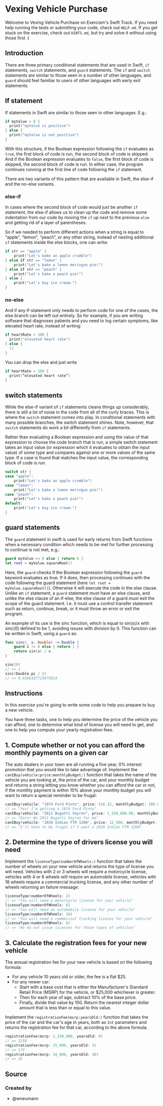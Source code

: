 # Vexing Vehicle Purchase

Welcome to Vexing Vehicle Purchase on Exercism's Swift Track.
If you need help running the tests or submitting your code, check out `HELP.md`.
If you get stuck on the exercise, check out `HINTS.md`, but try and solve it without using those first :)

## Introduction

There are three primary conditional statements that are used in Swift, `if` statements, `switch` statements, and `guard` statements. The `if` and `switch` statements are similar to those seen in a number of other languages, and `guard` should feel familiar to users of other languages with early exit statements.

## If statement

If statements in Swift are similar to those seen in other languages. E.g.:

```swift
if myValue > 0 {
  print("myValue is positive")
} else {
  print("myValue is not positive")
}
```

With this structure, if the Boolean expression following the `if` evaluates as `true`, the first block of code is run, the second block of code is skipped. And if the Boolean expression evaluates to `false`, the first block of code is skipped, the second block of code is run. In either case, the program continues running at the first line of code following the `if` statement.

There are two variants of this pattern that are available in Swift, the else-if and the no-else variants.

### else-if

In cases where the second block of code would just be another `if` statement, the else-if allows us to clean up the code and remove some indentation from our code by moving the `if` up next to the previous `else` and getting rid of a layer of parentheses.

So if we needed to perform different actions when a string is equal to “apple”, “lemon”, “peach”, or any other string, instead of nesting additional `if` statements inside the else blocks, one can write:

```swift
if str == "apple" {
    print("Let's bake an apple crumble")
} else if str == "lemon" {
    print("Let's bake a lemon meringue pie!")
} else if str == "peach" {
    print("Let's bake a peach pie!")
} else {
    print("Let's buy ice cream.")
}
```

### no-else

And if any if-statement only needs to perform code for one of the cases, the else branch can be left out entirely. So for example, if you are writing software that diagnoses patients and you need to log certain symptoms, like elevated heart rate, instead of writing:

```swift
if heartRate > 100 {
  print("elevated heart rate")
} else {
  ()
}
```

You can drop the else and just write

```swift
if heartRate > 100 {
  print(“elevated heart rate”)
}
```

## switch statements

While the else-if variant of `if` statements cleans things up considerably, there is still a lot of noise in the code from all of the curly braces. This is where the `switch` statement comes into play. In conditional statements with many possible branches, the switch statement shines. Note, however, that `switch` statements do work a bit differently from `if` statements.

Rather than evaluating a Boolean expression and using the value of that expression to choose the code branch that is run, a simple switch statement takes an input value (or expression which it evaluates to obtain the input value) of some type and compares against one or more values of the same type. If a case is found that matches the input value, the corresponding block of code is run.

```swift
switch str {
case "apple":
    print("Let's bake an apple crumble")
case "lemon":
    print("Let's bake a lemon meringue pie!")
case "peach":
    print("Let's bake a peach pie!")
default:
    print("Let's buy ice cream.")
}
```

## guard statements

The `guard` statement in swift is used for early returns from Swift functions when a necessary condition which needs to be met for further processing to continue is not met, e.g.:

```swift
guard myValue >= 0 else { return 0 }
let root = myValue.squareRoot()
```

Here, the `guard` checks if the Boolean expression following the `guard` keyword evaluates as true. If it does, then processing continues with the code following the guard statement (here `let root = myValue.squareRoot()`). Otherwise it will execute the code in the else clause. Unlike an `if` statement, a `guard` statement _must_ have an else clause, and unlike the else clause of an if-else, the else clause of a guard _must_ exit the scope of the guard statement. I.e. it must use a control transfer statement such as return, continue, break, or it must throw an error or exit the program.

An example of its use is the sinc function, which is equal to sin(x)/x with sinc(0) defined to be 1, avoiding issues with division by 0. This function can be written in Swift, using a `guard` as:

```swift
func sinc(_ x: Double) -> Double {
    guard x != 0 else { return 1 }
    return sin(x) / x
}

sinc(0)
// => 1
sinc(Double.pi / 2)
// => 0.6366197723675814
```

## Instructions

In this exercise you're going to write some code to help you prepare to buy a new vehicle.

You have three tasks, one to help you determine the price of the vehicle you can afford, one to determine what kind of license you will need to get, and one to help you compute your yearly registration fees.

## 1. Compute whether or not you can afford the monthly payments on a given car

The auto dealers in your town are all running a five year, 0% interest promotion that you would like to take advantage of. Implement the `canIBuy(vehicle:price:monthlyBudget:)` function that takes the name of the vehicle you are looking at, the price of the car, and your monthly budget and returns a string letting you know whether you can afford the car or not, if the monthly payment is within 10% above your monthly budget you will want to return a special reminder to be frugal:

```swift
canIBuy(vehicle: "1974 Ford Pinto", price: 516.32, monthlyBudget: 100.00)
// => "Yes! I'm getting a 1974 Ford Pinto"
canIBuy(vehicle: "2011 Bugatti Veyron", price: 2_250_880.00, monthlyBudget: 10000.00)
// => "Darn! No 2011 Bugatti Veyron for me"
canIBuy(vehicle: "2020 Indian FTR 1200", price: 12_500, monthlyBudget: 200)
// => "I'll have to be frugal if I want a 2020 Indian FTR 1200"
```

## 2. Determine the type of drivers license you will need

Implement the `licenseType(numberOfWheels:)` function that takes the number of wheels on your new vehicle and returns the type of license you will need. Vehicles with 2 or 3 wheels will require a motorcycle license, vehicles with 4 or 6 wheels will require an automobile license, vehicles with 18 wheels require a commercial trucking license, and any other number of wheels returning an failure message:

```swift
licenseType(numberOfWheels: 2)
// => "You will need a motorcycle license for your vehicle"
licenseType(numberOfWheels: 6)
// => "You will need an automobile license for your vehicle"
licenseType(numberOfWheels: 18)
// => "You will need a commercial trucking license for your vehicle"
licenseType(numberOfWheels: 0)
// => "We do not issue licenses for those types of vehicles"
```

## 3. Calculate the registration fees for your new vehicle

The annual registration fee for your new vehicle is based on the following formula:

- For any vehicle 10 years old or older, the fee is a flat \$25.
- For any newer car:
  - Start with a base cost that is either the Manufacturer's Standard Retail Price (MSRP) for the vehicle, or \$25,000 whichever is greater.
  - Then for each year of age, subtract 10% of the base price.
  - Finally, divide that value by 100. Return the nearest integer dollar amount that is less than or equal to this value.

Implement the `registrationFee(msrp:yearsOld:)` function that takes the price of the car and the car's age in years, both as `Int` parameters and returns the registration fee for that car, according to the above formula.

```swift
registrationFee(msrp: 2_250_800, yearsOld: 9)
// => 2250
registrationFee(msrp: 25_000, yearsOld: 3)
// => 175
registrationFee(msrp: 34_000, yearsOld: 30)
// => 25
```

## Source

### Created by

- @wneumann